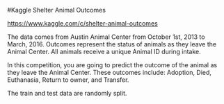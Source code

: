 
#Kaggle Shelter Animal Outcomes

https://www.kaggle.com/c/shelter-animal-outcomes

The data comes from Austin Animal Center from October 1st, 2013 to March, 2016. Outcomes represent the status of animals as they leave the Animal Center. All animals receive a unique Animal ID during intake.

In this competition, you are going to predict the outcome of the animal as they leave the Animal Center. These outcomes include: Adoption, Died, Euthanasia, Return to owner, and Transfer.

The train and test data are randomly split.

